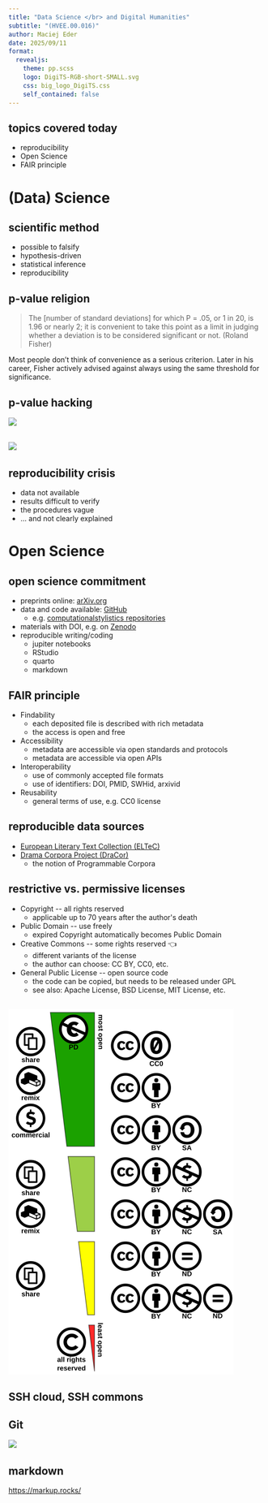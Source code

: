 ```yaml
---
title: "Data Science </br> and Digital Humanities"
subtitle: "(HVEE.00.016)"
author: Maciej Eder
date: 2025/09/11
format: 
  revealjs:
    theme: pp.scss
    logo: DigiTS-RGB-short-SMALL.svg
    css: big_logo_DigiTS.css
    self_contained: false
---
```




## topics covered today


- reproducibility
- Open Science
- FAIR principle



# (Data) Science

## scientific method

- possible to falsify
- hypothesis-driven
- statistical inference
- reproducibility


## p-value religion

> The [number of standard deviations] for which P = .05, or 1 in 20, is 1.96 or nearly 2; it is convenient to take this point as a limit in judging whether a deviation is to be considered significant or not.
(Roland Fisher)

Most people don’t think of convenience as a serious criterion. Later in his career, Fisher actively advised against always using the same threshold for significance.


## p-value hacking

![](https://datacolada.org/storage_strong/2015/08/Fig-01.png)

## 

![](https://imgs.xkcd.com/comics/p_values.png)


## reproducibility crisis

- data not available
- results difficult to verify
- the procedures vague
- ... and not clearly explained


# Open Science

## open science commitment

- preprints online: [arXiv.org](https://arxiv.org/)
- data and code available: [GitHub](https://github.com/)
    - e.g. [computationalstylistics repositories](https://github.com/computationalstylistics/)
- materials with DOI, e.g. on [Zenodo](https://zenodo.org/)
- reproducible writing/coding
    - jupiter notebooks
    - RStudio
    - quarto
    - markdown


## FAIR principle

- Findability
    - each deposited file is described with rich metadata
    - the access is open and free
- Accessibility
    - metadata are accessible via open standards and protocols
    - metadata are accessible via open APIs
- Interoperability
    - use of commonly accepted file formats
    - use of identifiers: DOI, PMID, SWHid, arxivid
- Reusability
    - general terms of use, e.g. CC0 license


## reproducible data sources

- [European Literary Text Collection (ELTeC)](https://www.distant-reading.net/eltec/)
- [Drama Corpora Project (DraCor)](https://dracor.org/)
    - the notion of Programmable Corpora


## restrictive vs. permissive licenses

- Copyright -- all rights reserved
    - applicable up to 70 years after the author's death
- Public Domain -- use freely
    - expired Copyright automatically becomes Public Domain
- Creative Commons -- some rights reserved 👈
    - different variants of the license
    - the author can choose: CC BY, CC0, etc.
- General Public License -- open source code
    - the code can be copied, but needs to be released under GPL
    - see also: Apache License, BSD License, MIT License, etc.


##

![](img/Creative_commons_license_spectrum.png)



## SSH cloud, SSH commons

## Git

![](https://raw.githubusercontent.com/louim/in-case-of-fire/master/in_case_of_fire.png)

## markdown

https://markup.rocks/


